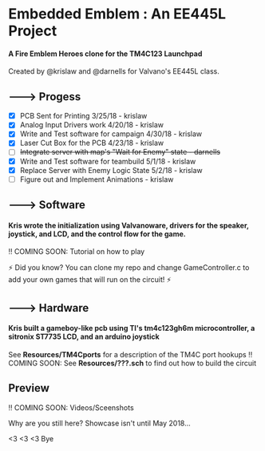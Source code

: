 

# Embedded Emblem : An EE445L Project
#### A Fire Emblem Heroes clone for the TM4C123 Launchpad
Created by @krislaw and @darnells for Valvano's EE445L class.

## ---> Progess
- [x] PCB Sent for Printing 3/25/18 - krislaw
- [x] Analog Input Drivers work 4/20/18 - krislaw
- [x] Write and Test software for campaign 4/30/18 - krislaw
- [x] Laser Cut Box for the PCB 4/23/18 - krislaw
- [ ] ~~Integrate server with map's "Wait for Enemy" state - darnells~~
- [x] Write and Test software for teambuild 5/1/18 - krislaw
- [x] Replace Server with Enemy Logic State 5/2/18 - krislaw
- [ ] Figure out and Implement Animations - krislaw

## ---> Software
#### Kris wrote the initialization using Valvanoware, drivers for the speaker, joystick, and LCD, and the control flow for the game.
:bangbang: COMING SOON: Tutorial on how to play

:zap: Did you know? You can clone my repo and change GameController.c to add your own games that will run on the circuit! :zap:

## ---> Hardware
#### Kris built a gameboy-like pcb using TI's tm4c123gh6m microcontroller, a sitronix ST7735 LCD, and an arduino joystick
See **Resources/TM4Cports** for a description of the TM4C port hookups
:bangbang: COMING SOON: See **Resources/???.sch** to find out how to build the circuit

## Preview
:bangbang: COMING SOON: Videos/Sceenshots


Why are you still here? Showcase isn't until May 2018...

<3 <3 <3 Bye

